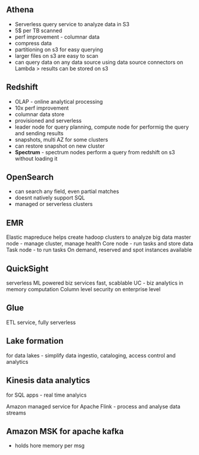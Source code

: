 ## Athena
- Serverless query service to analyze data in S3
- 5$ per TB scanned
- perf improvement - columnar data
- compress data
- partitioning on s3 for easy querying
- larger files on s3 are easy to scan
- can query data on any data source using data source connectors on Lambda > results can be stored on s3

## Redshift
- OLAP - online analytical processing
- 10x perf improvement
- columnar data store
- provisioned and serverless
- leader node for query planning, compute node for performig the query and sending results
- snapshots, multi AZ for some clusters
- can restore snapshot on new cluster
- **Spectrum** - spectrum nodes perform a query from redshift on s3 without loading it

## OpenSearch
- can search any field, even partial matches
- doesnt natively support SQL
- managed or serverless clusters

## EMR
Elastic mapreduce
helps create hadoop clusters to analyze big data 
master node - manage cluster, manage health
Core node - run tasks and store data
Task node - to run tasks
On demand, reserved and spot instances available

## QuickSight
serverless ML powered biz services
fast, scablable
UC - biz analytics
in memory computation
Column level security on enterprise level

## Glue
ETL service, fully serverless

## Lake formation
for data lakes - simplify data ingestio, cataloging, access control and analytics

## Kinesis data analytics 
for SQL apps - real time analyics

Amazon managed service for Apache Flink - process and analyse data streams

## Amazon MSK for apache kafka
- holds hore memory per msg

